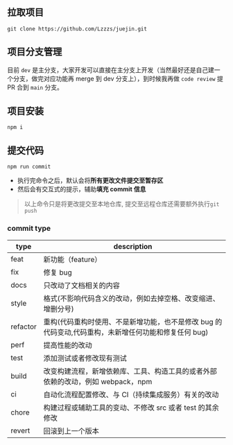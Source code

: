 ## 拉取项目

```shell
git clone https://github.com/Lzzzs/juejin.git
```

## 项目分支管理

目前 `dev` 是主分支，大家开发可以直接在主分支上开发（当然最好还是自己建一个分支，做完对应功能再 merge 到 dev 分支上），到时候我再做 `code review` 提 PR 合到 `main` 分支。

## 项目安装

```shell
npm i
```

## 提交代码

```shell
npm run commit
```

- 执行完命令之后，默认会将**所有更改文件提交至暂存区**
- 然后会有交互式的提示，辅助**填充 commit 信息**

> 以上命令只是将更改提交至本地仓库, 提交至远程仓库还需要额外执行`git push `

### commit type

| type     | description                                                                                          |
| -------- | ---------------------------------------------------------------------------------------------------- |
| feat     | 新功能（feature）                                                                                    |
| fix      | 修复 bug                                                                                             |
| docs     | 只改动了文档相关的内容                                                                               |
| style    | 格式(不影响代码含义的改动，例如去掉空格、改变缩进、增删分号)                                         |
| refactor | 重构(代码重构时使用、不是新增功能，也不是修改 bug 的代码变动,代码重构，未新增任何功能和修复任何 bug) |
| perf     | 提高性能的改动                                                                                       |
| test     | 添加测试或者修改现有测试                                                                             |
| build    | 改变构建流程，新增依赖库、工具、构造工具的或者外部依赖的改动，例如 webpack，npm                      |
| ci       | 自动化流程配置修改、与 CI（持续集成服务）有关的改动                                                  |
| chore    | 构建过程或辅助工具的变动、不修改 src 或者 test 的其余修改                                            |
| revert   | 回滚到上一个版本                                                                                     |
